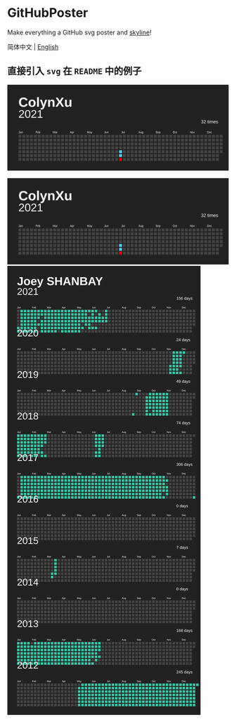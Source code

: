 # GitHubPoster
Make everything a GitHub svg poster and [skyline](https://skyline.github.com/)!

简体中文 | [English](https://github.com/yihong0618/GitHubPoster/blob/main/README-EN.md)

## 直接引入 `svg` 在 `README` 中的例子

![](https://github.com/colynxu/2021/blob/main/examples/issue.svg)

![](https://github.com/colynxu/2021/blob/50c6488fa00a9d082c86c265419619341d2bbfb6/examples/issue.svg)
![](https://github.com/yihong0618/GitHubPoster/blob/main/examples/shanbay.svg)
